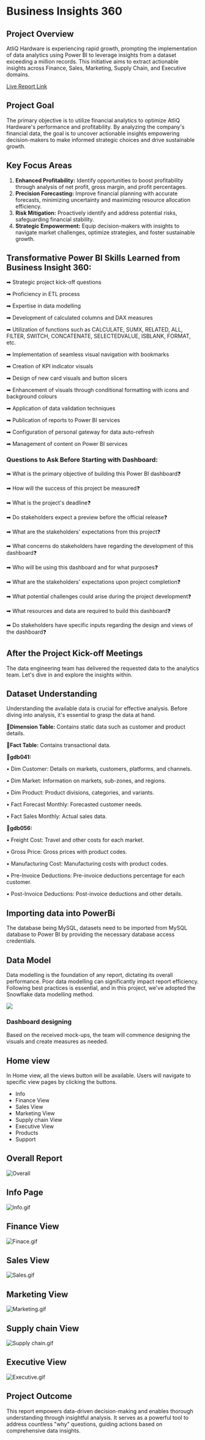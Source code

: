 # Business Insights 360

## Project Overview 

AtliQ Hardware is experiencing rapid growth, prompting the implementation of data analytics using Power BI to leverage insights from a dataset exceeding a million records. This initiative aims to extract actionable insights across Finance, Sales, Marketing, Supply Chain, and Executive domains.

[Live Report Link](https://app.powerbi.com/view?r=eyJrIjoiNDFkNzRkODQtODQ0Yi00Yzc0LTg5OGYtMWIwMDI3NGM0ZmUzIiwidCI6ImM2ZTU0OWIzLTVmNDUtNDAzMi1hYWU5LWQ0MjQ0ZGM1YjJjNCJ9)

## Project Goal
The primary objective is to utilize financial analytics to optimize AtliQ Hardware's performance and profitability. By analyzing the company's financial data, the goal is to uncover actionable insights empowering decision-makers to make informed strategic choices and drive sustainable growth.

## Key Focus Areas
1.	**Enhanced Profitability:** Identify opportunities to boost profitability through analysis of net profit, gross margin, and profit percentages.
3.	**Precision Forecasting:** Improve financial planning with accurate forecasts, minimizing uncertainty and maximizing resource allocation efficiency.
4.	**Risk Mitigation:** Proactively identify and address potential risks, safeguarding financial stability.
5.	**Strategic Empowerment:** Equip decision-makers with insights to navigate market challenges, optimize strategies, and foster sustainable growth.


## Transformative Power BI Skills Learned from Business Insight 360:

➡	Strategic project kick-off questions

➡	Proficiency in ETL process

➡	Expertise in data modelling

➡	Development of calculated columns and DAX measures

➡	Utilization of functions such as CALCULATE, SUMX, RELATED, ALL, FILTER, SWITCH, CONCATENATE, SELECTEDVALUE, ISBLANK, FORMAT, etc.

➡	Implementation of seamless visual navigation with bookmarks

➡	Creation of KPI indicator visuals

➡	Design of new card visuals and button slicers

➡	Enhancement of visuals through conditional formatting with icons and background colours

➡	Application of data validation techniques

➡	Publication of reports to Power BI services

➡	Configuration of personal gateway for data auto-refresh

➡	Management of content on Power BI services


### Questions to Ask Before Starting with Dashboard:

➡	What is the primary objective of building this Power BI dashboard❓

➡	How will the success of this project be measured❓

➡	What is the project's deadline❓

➡	Do stakeholders expect a preview before the official release❓

➡	What are the stakeholders' expectations from this project❓

➡	What concerns do stakeholders have regarding the development of this dashboard❓

➡	Who will be using this dashboard and for what purposes❓

➡	What are the stakeholders' expectations upon project completion❓

➡	What potential challenges could arise during the project development❓

➡	What resources and data are required to build this dashboard❓

➡	Do stakeholders have specific inputs regarding the design and views of the dashboard❓





## After the Project Kick-off Meetings

The data engineering team has delivered the requested data to the analytics team. Let's dive in and explore the insights within.


## Dataset Understanding

Understanding the available data is crucial for effective analysis. Before diving into analysis, it's essential to grasp the data at hand.

📌**Dimension Table:** Contains static data such as customer and product details.


📌**Fact Table:** Contains transactional data.


📌**gdb041:**

  •	Dim Customer: Details on markets, customers, platforms, and channels.

  •	Dim Market: Information on markets, sub-zones, and regions.

  •	Dim Product: Product divisions, categories, and variants.

  •	Fact Forecast Monthly: Forecasted customer needs.

  •	Fact Sales Monthly: Actual sales data.
  

📌**gdb056:**

  •	Freight Cost: Travel and other costs for each market.

  •	Gross Price: Gross prices with product codes.

  •	Manufacturing Cost: Manufacturing costs with product codes.

  •	Pre-Invoice Deductions: Pre-invoice deductions percentage for each customer.

  •	Post-Invoice Deductions: Post-invoice deductions and other details.



## Importing data into PowerBi

The database being MySQL, datasets need to be imported from MySQL database to Power BI by providing the necessary database access credentials.

## Data Model

Data modelling is the foundation of any report, dictating its overall performance. Poor data modelling can significantly impact report efficiency. Following best practices is essential, and in this project, we've adopted the Snowflake data modelling method.

<img src="https://github.com/Harshal-Executive/Business_Insight_360/blob/main/Files/Data%20Modeling.png" class="center">

### Dashboard designing

Based on the received mock-ups, the team will commence designing the visuals and create measures as needed.

## Home view

In Home view, all the views button will be available. Users will navigate to specific view pages by clicking the buttons.

- Info
- Finance View
- Sales View
- Marketing View
- Supply chain View
- Executive View
- Products
- Support

## Overall Report

![Overall](https://github.com/Harshal-Executive/Business_Insight_360/blob/main/Files/Overall.gif)

## Info Page

![Info.gif](https://github.com/Harshal-Executive/Business_Insight_360/blob/main/Files/Info.gif)

## Finance View

![Finace.gif](https://github.com/Harshal-Executive/Business_Insight_360/blob/main/Files/Finance.gif)
## Sales View

![Sales.gif](https://github.com/Harshal-Executive/Business_Insight_360/blob/main/Files/Sales.gif)

## Marketing View

![Marketing.gif](https://github.com/Harshal-Executive/Business_Insight_360/blob/main/Files/Marketing.gif)

## Supply chain View

![Supply chain.gif](https://github.com/Harshal-Executive/Business_Insight_360/blob/main/Files/Supply_Chain.gif)

## Executive View

![Executive.gif](https://github.com/Harshal-Executive/Business_Insight_360/blob/main/Files/Executive.gif)


## Project Outcome

This report empowers data-driven decision-making and enables thorough understanding through insightful analysis. It serves as a powerful tool to address countless "why" questions, guiding actions based on comprehensive data insights.
